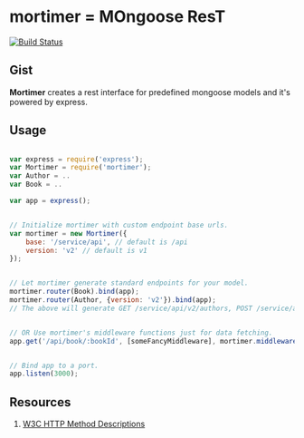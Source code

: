 mortimer = MOngoose ResT
========================

[![Build Status](https://secure.travis-ci.org/topliceanu/mortimer.png)](https://travis-ci.org/topliceanu/mortimer)


Gist
----

**Mortimer** creates a rest interface for predefined mongoose models and it's powered by express.

Usage
-----

````javascript

var express = require('express');
var Mortimer = require('mortimer');
var Author = ..
var Book = ..

var app = express();


// Initialize mortimer with custom endpoint base urls.
var mortimer = new Mortimer({
    base: '/service/api', // default is /api
    version: 'v2' // default is v1
});


// Let mortimer generate standard endpoints for your model.
mortimer.router(Book).bind(app);
mortimer.router(Author, {version: 'v2'}).bind(app);
// The above will generate GET /service/api/v2/authors, POST /service/api/v2/authors, etc.


// OR Use mortimer's middleware functions just for data fetching.
app.get('/api/book/:bookId', [someFancyMiddleware], mortimer.middleware(Book, 'read'));


// Bind app to a port.
app.listen(3000);

````

Resources
---------

1. [W3C HTTP Method Descriptions](http://www.w3.org/Protocols/rfc2616/rfc2616-sec9.html)
